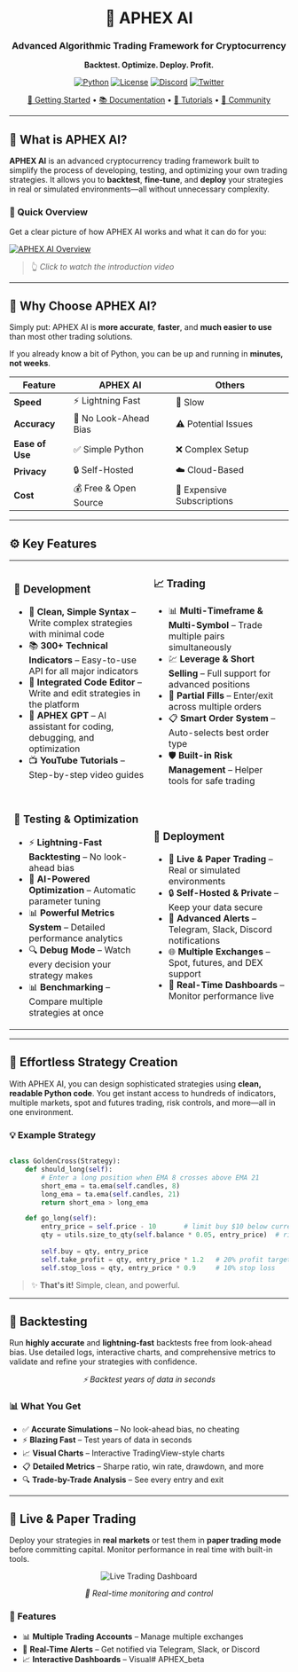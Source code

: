 <div align="center">

# 🌟 APHEX AI

### Advanced Algorithmic Trading Framework for Cryptocurrency

**Backtest. Optimize. Deploy. Profit.**

[![Python](https://img.shields.io/badge/Python-3.9%2B-blue?style=for-the-badge&logo=python&logoColor=white)](https://www.python.org/)
[![License](https://img.shields.io/badge/License-MIT-green?style=for-the-badge)](LICENSE)
[![Discord](https://img.shields.io/badge/Discord-Join%20Us-7289da?style=for-the-badge&logo=discord&logoColor=white)](https://discord.gg/a2Xdh3nr)
[![Twitter](https://img.shields.io/badge/Twitter-Follow-1DA1F2?style=for-the-badge&logo=x&logoColor=white)](https://x.com/Aphex_AI)

[🚀 Getting Started](#-getting-started) • [📚 Documentation](https://aphex.run/docs.html) • [🎥 Tutorials](https://www.youtube.com/watch?v=SfyEf9Pcm2I&list=PLDicdtJyO2rLuVRzM85dYYXv5KB2F2kEP) • [💬 Community](https://discord.gg/a2Xdh3nr)

---

</div>

## 🎯 What is APHEX AI?

**APHEX AI** is an advanced cryptocurrency trading framework built to simplify the process of developing, testing, and optimizing your own trading strategies. It allows you to **backtest**, **fine-tune**, and **deploy** your strategies in real or simulated environments—all without unnecessary complexity.

### 🎥 Quick Overview

Get a clear picture of how APHEX AI works and what it can do for you:

[![APHEX AI Overview](https://img.youtube.com/vi/SfyEf9Pcm2I/maxresdefault.jpg)](https://www.youtube.com/watch?v=SfyEf9Pcm2I)

> 👆 *Click to watch the introduction video*

---

## 🤔 Why Choose APHEX AI?

Simply put: APHEX AI is **more accurate**, **faster**, and **much easier to use** than most other trading solutions.

If you already know a bit of Python, you can be up and running in **minutes, not weeks**.

<div align="center">

| Feature | APHEX AI | Others |
|---------|----------|--------|
| **Speed** | ⚡️ Lightning Fast | 🐌 Slow |
| **Accuracy** | 🎯 No Look-Ahead Bias | ⚠️ Potential Issues |
| **Ease of Use** | ✅ Simple Python | ❌ Complex Setup |
| **Privacy** | 🔒 Self-Hosted | ☁️ Cloud-Based |
| **Cost** | 💰 Free & Open Source | 💸 Expensive Subscriptions |

</div>

---

## ⚙️ Key Features

<table>
<tr>
<td width="50%">

### 🧠 **Development**
- 🎨 **Clean, Simple Syntax** – Write complex strategies with minimal code
- 📚 **300+ Technical Indicators** – Easy-to-use API for all major indicators
- 🧩 **Integrated Code Editor** – Write and edit strategies in the platform
- 🤖 **APHEX GPT** – AI assistant for coding, debugging, and optimization
- 📺 **YouTube Tutorials** – Step-by-step video guides

</td>
<td width="50%">

### 📈 **Trading**
- 📊 **Multi-Timeframe & Multi-Symbol** – Trade multiple pairs simultaneously
- 💹 **Leverage & Short Selling** – Full support for advanced positions
- 🔀 **Partial Fills** – Enter/exit across multiple orders
- 📋 **Smart Order System** – Auto-selects best order type
- 🛡️ **Built-in Risk Management** – Helper tools for safe trading

</td>
</tr>
<tr>
<td width="50%">

### 🧪 **Testing & Optimization**
- ⚡️ **Lightning-Fast Backtesting** – No look-ahead bias
- 🔧 **AI-Powered Optimization** – Automatic parameter tuning
- 📊 **Powerful Metrics System** – Detailed performance analytics
- 🔍 **Debug Mode** – Watch every decision your strategy makes
- 📊 **Benchmarking** – Compare multiple strategies at once

</td>
<td width="50%">

### 🚀 **Deployment**
- 💼 **Live & Paper Trading** – Real or simulated environments
- 🔒 **Self-Hosted & Private** – Keep your data secure
- 🔔 **Advanced Alerts** – Telegram, Slack, Discord notifications
- 🌐 **Multiple Exchanges** – Spot, futures, and DEX support
- 📱 **Real-Time Dashboards** – Monitor performance live

</td>
</tr>
</table>

---

## 🧠 Effortless Strategy Creation

With APHEX AI, you can design sophisticated strategies using **clean, readable Python code**. You get instant access to hundreds of indicators, multiple markets, spot and futures trading, risk controls, and more—all in one environment.

### 💡 Example Strategy

```python

class GoldenCross(Strategy):
    def should_long(self):
        # Enter a long position when EMA 8 crosses above EMA 21
        short_ema = ta.ema(self.candles, 8)
        long_ema = ta.ema(self.candles, 21)
        return short_ema > long_ema

    def go_long(self):
        entry_price = self.price - 10       # limit buy $10 below current price
        qty = utils.size_to_qty(self.balance * 0.05, entry_price)  # risk only 5%
        
        self.buy = qty, entry_price
        self.take_profit = qty, entry_price * 1.2   # 20% profit target
        self.stop_loss = qty, entry_price * 0.9     # 10% stop loss
```

> ✨ **That's it!** Simple, clean, and powerful.

---

## 🧪 Backtesting

Run **highly accurate** and **lightning-fast** backtests free from look-ahead bias. Use detailed logs, interactive charts, and comprehensive metrics to validate and refine your strategies with confidence.

<div align="center">

*⚡️ Backtest years of data in seconds*

</div>

### 📊 What You Get

- ✅ **Accurate Simulations** – No look-ahead bias, no cheating
- ⚡️ **Blazing Fast** – Test years of data in seconds
- 📈 **Visual Charts** – Interactive TradingView-style charts
- 📋 **Detailed Metrics** – Sharpe ratio, win rate, drawdown, and more
- 🔍 **Trade-by-Trade Analysis** – See every entry and exit

---

## 💼 Live & Paper Trading

Deploy your strategies in **real markets** or test them in **paper trading mode** before committing capital. Monitor performance in real time with built-in tools.

<div align="center">

![Live Trading Dashboard](https://raw.githubusercontent.com/jesse-ai/storage/refs/heads/master/live.gif)

*📱 Real-time monitoring and control*

</div>

### 🎯 Features

- 📊 **Multiple Trading Accounts** – Manage multiple exchanges
- 🔔 **Real-Time Alerts** – Get notified via Telegram, Slack, or Discord
- 📈 **Interactive Dashboards** – Visual# APHEX_beta
